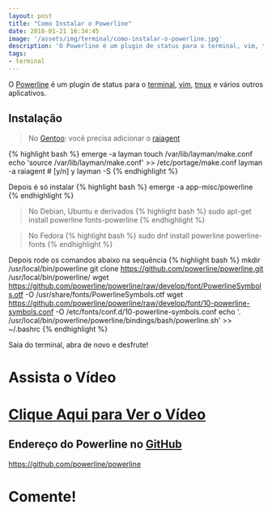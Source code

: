 ```yaml
---
layout: post
title: "Como Instalar o Powerline"
date: 2018-01-21 16:34:45
image: '/assets/img/terminal/como-instalar-o-powerline.jpg'
description: 'O Powerline é um plugin de status para o terminal, vim, tmux e vários outros aplicativos.'
tags:
- terminal
---
```


O [Powerline](https://powerline.readthedocs.io/en/master/index.html) é um plugin de status para o [terminal](http://terminalroot.com.br/shell), [vim](http://terminalroot.com.br/vim), [tmux](http://terminalroot.com.br/2018/01/como-instalar-e-utlizar-o-tmux.html) e vários outros aplicativos.

## Instalação 

> No [Gentoo](https://goo.gl/7PyqZe): você precisa adicionar o [raiagent](https://github.com/leycec/raiagent)

{% highlight bash %}
emerge -a layman
touch /var/lib/layman/make.conf
echo 'source /var/lib/layman/make.conf' >> /etc/portage/make.conf
layman -a raiagent # [y/n] y
layman -S
{% endhighlight %}

Depois é só instalar
{% highlight bash %}
emerge -a app-misc/powerline
{% endhighlight %}

> No Debian, Ubuntu e derivados
{% highlight bash %}
sudo apt-get install powerline fonts-powerline
{% endhighlight %}

> No Fedora
{% highlight bash %}
sudo dnf install powerline powerline-fonts
{% endhighlight %}

Depois rode os comandos abaixo na sequência
{% highlight bash %}
mkdir /usr/local/bin/powerline
git clone https://github.com/powerline/powerline.git /usr/local/bin/powerline/
wget https://github.com/powerline/powerline/raw/develop/font/PowerlineSymbols.otf -O /usr/share/fonts/PowerlineSymbols.otf
wget https://github.com/powerline/powerline/raw/develop/font/10-powerline-symbols.conf -O /etc/fonts/conf.d/10-powerline-symbols.conf
echo '. /usr/local/bin/powerline/powerline/bindings/bash/powerline.sh' >> ~/.bashrc
{% endhighlight %}

Saia do terminal, abra de novo e desfrute!

# Assista o Vídeo

# [Clique Aqui para Ver o Vídeo](https://www.youtube.com/watch?v=YaLR2RZeI1A)


## Endereço do Powerline no [GitHub](http://terminalroot.com.br/git)
<https://github.com/powerline/powerline>

# Comente!


<script async src="https://pagead2.googlesyndication.com/pagead/js/adsbygoogle.js"></script>

<!-- Informat -->
<ins class="adsbygoogle"
 style="display:block"
 data-ad-client="ca-pub-2838251107855362"
 data-ad-slot="2327980059"
 data-ad-format="auto"
 data-full-width-responsive="true"></ins>

<script>
(adsbygoogle = window.adsbygoogle || []).push({});
</script>



